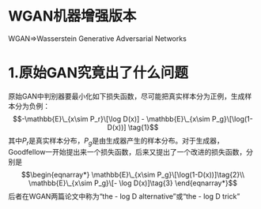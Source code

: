WGAN机器增强版本
===
WGAN=>Wasserstein Generative Adversarial Networks

# 1.原始GAN究竟出了什么问题
原始GAN中判别器要最小化如下损失函数，尽可能把真实样本分为正例，生成样本分为负例：
$$-\mathbb{E}\_{x\sim P_r}\[\log D(x)] - \mathbb{E}\_{x\sim P_g}\[\log(1-D(x))] \tag{1}$$
其中$P_r$是真实样本分布，$P_g$是由生成器产生的样本分布。对于生成器，Goodfellow一开始提出来一个损失函数，后来又提出了一个改进的损失函数，分别是
$$\begin{eqnarray*}
\mathbb{E}\_{x\sim P_g}\[\log(1-D(x))]\tag{2}\\
\mathbb{E}\_{x\sim P_g}\[- \log D(x)]\tag{3}
\end{eqnarray*}$$
后者在WGAN两篇论文中称为“the - log D alternative”或“the - log D trick”